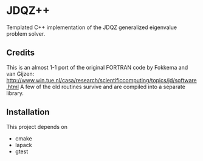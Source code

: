 # JDQZ++
Templated C++ implementation of the JDQZ generalized eigenvalue problem solver.

## Credits
 This is an almost 1-1 port of the original FORTRAN code by Fokkema and van Gijzen: http://www.win.tue.nl/casa/research/scientificcomputing/topics/jd/software.html  A few of the old routines survive and are compiled into a separate library. 

## Installation
This project depends on
- cmake
- lapack
- gtest

